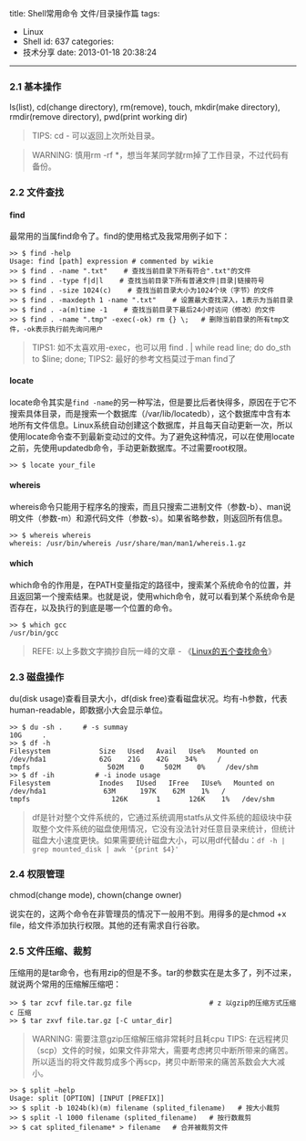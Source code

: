 title: Shell常用命令 文件/目录操作篇
tags:
  - Linux
  - Shell
id: 637
categories:
  - 技术分享
date: 2013-01-18 20:38:24
---

### 2.1 基本操作

ls(list), cd(change directory), rm(remove), touch, mkdir(make directory), rmdir(remove directory), pwd(print working dir)

> TIPS: cd - 可以返回上次所处目录。> WARNING: 慎用rm -rf \*，想当年某同学就rm掉了工作目录，不过代码有备份。

<!--more-->


### 2.2 文件查找

#### find

最常用的当属find命令了。find的使用格式及我常用例子如下：

```
>> $ find -help
Usage: find [path] expression # commented by wikie
>> $ find . -name ".txt"    # 查找当前目录下所有符合".txt"的文件
>> $ find . -type f|d|l    # 查找当前目录下所有普通文件|目录|链接符号
>> $ find . -size 1024(c)    # 查找当前目录大小为1024个块（字节）的文件
>> $ find . -maxdepth 1 -name ".txt"    # 设置最大查找深入，1表示为当前目录
>> $ find . -a(m)time -1    # 查找当前目录下最后24小时访问（修改）的文件
>> $ find . -name ".tmp" -exec(-ok) rm {} \;   # 删除当前目录的所有tmp文件，-ok表示执行前先询问用户
```

> TIPS1: 如不太喜欢用-exec，也可以用 find . | while read line; do do_sth to $line; done;> TIPS2: 最好的参考文档莫过于man find了

#### locate

locate命令其实是`find -name`的另一种写法，但是要比后者快得多，原因在于它不搜索具体目录，而是搜索一个数据库（/var/lib/locatedb），这个数据库中含有本地所有文件信息。Linux系统自动创建这个数据库，并且每天自动更新一次，所以使用locate命令查不到最新变动过的文件。为了避免这种情况，可以在使用locate之前，先使用updatedb命令，手动更新数据库。不过需要root权限。

```
>> $ locate your_file
```

#### whereis

whereis命令只能用于程序名的搜索，而且只搜索二进制文件（参数-b）、man说明文件（参数-m）和源代码文件（参数-s）。如果省略参数，则返回所有信息。

```
>> $ whereis whereis
whereis: /usr/bin/whereis /usr/share/man/man1/whereis.1.gz
```

#### which

which命令的作用是，在PATH变量指定的路径中，搜索某个系统命令的位置，并且返回第一个搜索结果。也就是说，使用which命令，就可以看到某个系统命令是否存在，以及执行的到底是哪一个位置的命令。

```
>> $ which gcc
/usr/bin/gcc
```

> REFE: 以上多数文字摘抄自阮一峰的文章 - 《[Linux的五个查找命令](http://www.ruanyifeng.com/blog/2009/10/5_ways_to_search_for_files_using_the_terminal.html)》

### 2.3 磁盘操作

du(disk usage)查看目录大小，df(disk free)查看磁盘状况。均有-h参数，代表human-readable，即数据小大会显示单位。

```
>> $ du -sh .     # -s summay
10G     .
>> $ df -h
Filesystem            Size   Used   Avail   Use%   Mounted on
/dev/hda1             62G    21G    42G    34%     /
tmpfs                   502M    0     502M    0%     /dev/shm
>> $ df -ih          # -i inode usage
Filesystem            Inodes   IUsed   IFree   IUse%   Mounted on
/dev/hda1              63M      197K    62M    1%   /
tmpfs                    126K       1       126K    1%   /dev/shm
```

>  df是针对整个文件系统的，它通过系统调用statfs从文件系统的超级块中获取整个文件系统的磁盘使用情况，它没有没法针对任意目录来统计，但统计磁盘大小速度更快。如果需要统计磁盘大小，可以用df代替du：`df -h | grep mounted_disk | awk '{print $4}'`### 2.4 权限管理

chmod(change mode), chown(change owner)

说实在的，这两个命令在非管理员的情况下一般用不到。用得多的是chmod +x file，给文件添加执行权限。其他的还有需求自行谷歌。

### 2.5 文件压缩、裁剪

压缩用的是tar命令，也有用zip的但是不多。tar的参数实在是太多了，列不过来，就说两个常用的压缩解压缩吧：

```
>> $ tar zcvf file.tar.gz file                   # z 以gzip的压缩方式压缩  c 压缩
>> $ tar zxvf file.tar.gz [-C untar_dir]
```

> WARNING: 需要注意gzip压缩解压缩非常耗时且耗cpu> TIPS: 在远程拷贝（scp）文件的时候，如果文件非常大，需要考虑拷贝中断所带来的痛苦。所以适当的将文件裁剪成多个再scp，拷贝中断带来的痛苦系数会大大减小。

```
>> $ split –help
Usage: split [OPTION] [INPUT [PREFIX]]
>> $ split -b 1024b(k)(m) filename (splited_filename)   # 按大小裁剪
>> $ split -l 1000 filename (splited_filename)   # 按行数裁剪
>> $ cat splited_filename* > filename   # 合并被裁剪文件
```
